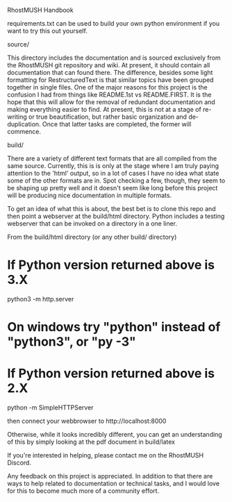 RhostMUSH Handbook

requirements.txt can be used to build your own python environment if you want to try this out yourself.

source/

This directory includes the documentation and is sourced exclusively from the RhostMUSH git repository and wiki. At present, it should contain all documentation that can found there. The difference, besides some light formatting for RestructuredText is that similar topics have been grouped together in single files. One of the major reasons for this project is the confusion I had from things like README.1st vs README.FIRST. It is the hope that this will allow for the removal of redundant documentation and making everything easier to find. At present, this is not at a stage of re-writing or true beautification, but rather basic organization and de-duplication. Once that latter tasks are completed, the former will commence.


build/

There are a variety of different text formats that are all compiled from the same source. Currently, this is is only at the stage where I am truly paying attention to the 'html' output, so in a lot of cases I have no idea what state some of the other formats are in. Spot checking a few, though, they seem to be shaping up pretty well and it doesn't seem like long before this project will be producing nice documentation in multiple formats.


To get an idea of what this is about, the best bet is to clone this repo and then point a webserver at the build/html directory. Python includes a testing webserver that can be invoked on a directory in a one liner. 

From the build/html directory (or any other build/ directory)
# If Python version returned above is 3.X
python3 -m http.server
# On windows try "python" instead of "python3", or "py -3"
# If Python version returned above is 2.X
python -m SimpleHTTPServer

then connect your webbrowser to http://localhost:8000

Otherwise, while it looks incredibly different, you can get an understanding of this by simply looking at the pdf document in build/latex



If you're interested in helping, please contact me on the RhostMUSH Discord.

Any feedback on this project is appreciated. In addition to that there are ways to help related to documentation or technical tasks, and I would love for this to become much more of a community effort.
